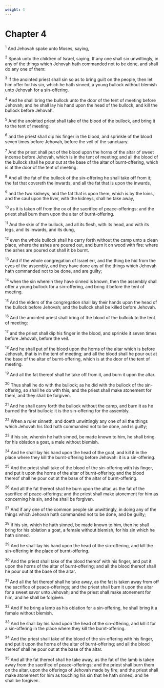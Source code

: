 ```yaml
---
weight: 4
---
```


# Chapter 4

<sup>1</sup> And Jehovah spake unto Moses, saying, 

<sup>2</sup> Speak unto the children of Israel, saying, If any one shall sin unwittingly, in any of the things which Jehovah hath commanded not to be done, and shall do any one of them: 

<sup>3</sup> if the anointed priest shall sin so as to bring guilt on the people, then let him offer for his sin, which he hath sinned, a young bullock without blemish unto Jehovah for a sin-offering. 

<sup>4</sup> And he shall bring the bullock unto the door of the tent of meeting before Jehovah; and he shall lay his hand upon the head of the bullock, and kill the bullock before Jehovah. 

<sup>5</sup> And the anointed priest shall take of the blood of the bullock, and bring it to the tent of meeting: 

<sup>6</sup> and the priest shall dip his finger in the blood, and sprinkle of the blood seven times before Jehovah, before the veil of the sanctuary. 

<sup>7</sup> And the priest shall put of the blood upon the horns of the altar of sweet incense before Jehovah, which is in the tent of meeting; and all the blood of the bullock shall he pour out at the base of the altar of burnt-offering, which is at the door of the tent of meeting. 

<sup>8</sup> And all the fat of the bullock of the sin-offering he shall take off from it; the fat that covereth the inwards, and all the fat that is upon the inwards, 

<sup>9</sup> and the two kidneys, and the fat that is upon them, which is by the loins, and the caul upon the liver, with the kidneys, shall he take away, 

<sup>10</sup> as it is taken off from the ox of the sacrifice of peace-offerings: and the priest shall burn them upon the altar of burnt-offering. 

<sup>11</sup> And the skin of the bullock, and all its flesh, with its head, and with its legs, and its inwards, and its dung, 

<sup>12</sup> even the whole bullock shall he carry forth without the camp unto a clean place, where the ashes are poured out, and burn it on wood with fire: where the ashes are poured out shall it be burnt. 

<sup>13</sup> And if the whole congregation of Israel err, and the thing be hid from the eyes of the assembly, and they have done any of the things which Jehovah hath commanded not to be done, and are guilty; 

<sup>14</sup> when the sin wherein they have sinned is known, then the assembly shall offer a young bullock for a sin-offering, and bring it before the tent of meeting. 

<sup>15</sup> And the elders of the congregation shall lay their hands upon the head of the bullock before Jehovah; and the bullock shall be killed before Jehovah. 

<sup>16</sup> And the anointed priest shall bring of the blood of the bullock to the tent of meeting: 

<sup>17</sup> and the priest shall dip his finger in the blood, and sprinkle it seven times before Jehovah, before the veil. 

<sup>18</sup> And he shall put of the blood upon the horns of the altar which is before Jehovah, that is in the tent of meeting; and all the blood shall he pour out at the base of the altar of burnt-offering, which is at the door of the tent of meeting. 

<sup>19</sup> And all the fat thereof shall he take off from it, and burn it upon the altar. 

<sup>20</sup> Thus shall he do with the bullock; as he did with the bullock of the sin-offering, so shall he do with this; and the priest shall make atonement for them, and they shall be forgiven. 

<sup>21</sup> And he shall carry forth the bullock without the camp, and burn it as he burned the first bullock: it is the sin-offering for the assembly. 

<sup>22</sup> When a ruler sinneth, and doeth unwittingly any one of all the things which Jehovah his God hath commanded not to be done, and is guilty; 

<sup>23</sup> if his sin, wherein he hath sinned, be made known to him, he shall bring for his oblation a goat, a male without blemish. 

<sup>24</sup> And he shall lay his hand upon the head of the goat, and kill it in the place where they kill the burnt-offering before Jehovah: it is a sin-offering. 

<sup>25</sup> And the priest shall take of the blood of the sin-offering with his finger, and put it upon the horns of the altar of burnt-offering; and the blood thereof shall he pour out at the base of the altar of burnt-offering. 

<sup>26</sup> And all the fat thereof shall he burn upon the altar, as the fat of the sacrifice of peace-offerings; and the priest shall make atonement for him as concerning his sin, and he shall be forgiven. 

<sup>27</sup> And if any one of the common people sin unwittingly, in doing any of the things which Jehovah hath commanded not to be done, and be guilty; 

<sup>28</sup> if his sin, which he hath sinned, be made known to him, then he shall bring for his oblation a goat, a female without blemish, for his sin which he hath sinned. 

<sup>29</sup> And he shall lay his hand upon the head of the sin-offering, and kill the sin-offering in the place of burnt-offering. 

<sup>30</sup> And the priest shall take of the blood thereof with his finger, and put it upon the horns of the altar of burnt-offering; and all the blood thereof shall he pour out at the base of the altar. 

<sup>31</sup> And all the fat thereof shall he take away, as the fat is taken away from off the sacrifice of peace-offerings; and the priest shall burn it upon the altar for a sweet savor unto Jehovah; and the priest shall make atonement for him, and he shall be forgiven. 

<sup>32</sup> And if he bring a lamb as his oblation for a sin-offering, he shall bring it a female without blemish. 

<sup>33</sup> And he shall lay his hand upon the head of the sin-offering, and kill it for a sin-offering in the place where they kill the burnt-offering. 

<sup>34</sup> And the priest shall take of the blood of the sin-offering with his finger, and put it upon the horns of the altar of burnt-offering; and all the blood thereof shall he pour out at the base of the altar. 

<sup>35</sup> And all the fat thereof shall he take away, as the fat of the lamb is taken away from the sacrifice of peace-offerings; and the priest shall burn them on the altar, upon the offerings of Jehovah made by fire; and the priest shall make atonement for him as touching his sin that he hath sinned, and he shall be forgiven. 


